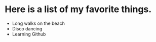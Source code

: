 # Here is a list of my favorite things.
- Long walks on the beach
- Disco dancing
- Learning Github
